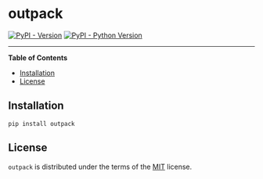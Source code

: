 # outpack

[![PyPI - Version](https://img.shields.io/pypi/v/outpack.svg)](https://pypi.org/project/outpack)
[![PyPI - Python Version](https://img.shields.io/pypi/pyversions/outpack.svg)](https://pypi.org/project/outpack)

-----

**Table of Contents**

- [Installation](#installation)
- [License](#license)

## Installation

```console
pip install outpack
```

## License

`outpack` is distributed under the terms of the [MIT](https://spdx.org/licenses/MIT.html) license.
